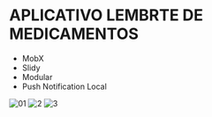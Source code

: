 # APLICATIVO LEMBRTE DE MEDICAMENTOS
* MobX
* Slidy
* Modular
* Push Notification Local

![01](https://user-images.githubusercontent.com/45492072/101262048-651cdd80-371a-11eb-96c4-d1fbbed45a01.png)
![2](https://user-images.githubusercontent.com/45492072/101262049-664e0a80-371a-11eb-80d6-a30d40274b5d.png)
![3](https://user-images.githubusercontent.com/45492072/101262050-66e6a100-371a-11eb-9063-79c1776913d7.png)
